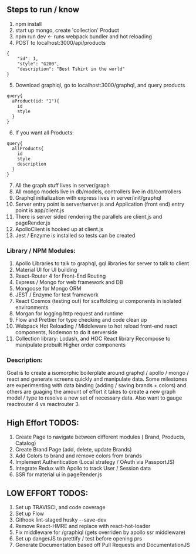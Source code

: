 ## Steps to run / know

1.  npm install
2.  start up mongo, create 'collection' Product
3.  npm run dev <- runs webpack bundler and hot reloading
4.  POST to localhost:3000/api/products

```
{
	"id": 1,
	"style": "G200",
	"description": "Best Tshirt in the world"
}
```

5.  Download graphiql, go to localhost:3000/graphql, and query products

```
query{
  aProduct(id: "1"){
    id
    style
  }
}
```

6.  If you want all Products:

```
query{
  allProducts{
    id
    style
    description
  }
}
```

7.  All the graph stuff lives in server/graph
8.  All mongo models live in db/models, controllers live in db/controllers
9.  Graphql initialization with express lives in server/init/graphql
10. Server entry point is server/server.js and Application (front end) entry point is app/client.js
11. There is server sided rendering the parallels are client.js and pageRender.js
12. ApolloClient is hooked up at client.js
13. Jest / Enzyme is installed so tests can be created

### Library / NPM Modules:

1.  Apollo Libraries to talk to graphql, gql libraries for server to talk to client
2.  Material UI for UI building
3.  React-Router 4 for Front-End Routing
4.  Express / Mongo for web framework and DB
5.  Mongoose for Mongo ORM
6.  JEST / Enzyme for test framework
7.  React Cosmos (testing out) for scaffolding ui components in isolated environments
8.  Morgan for logging http request and runtime
9.  Flow and Prettier for type checking and code clean up
10. Webpack Hot Reloading / Middleware to hot reload front-end react components, Nodemon to do it serverside
11. Collection library: Lodash, and HOC React library Recompose to manipulate prebuilt Higher order components

### Description:

Goal is to create a isomorphic boilerplate around graphql / apollo / mongo / react and generate screens quickly and manipulate data. Some milestones are experimenting with data binding (adding / saving brands + colors) and others are guaging the amount of effort it takes to create a new graph model / type to resolve a new set of necessary data. Also want to gauge reactrouter 4 vs reactrouter 3.

## High Effort TODOS:

1.  Create Page to navigate between different modules ( Brand, Products, Catalog)
1.  Create Brand Page (add, delete, update Brands)
1.  Add Colors to brand and remove colors from brands
1.  Implement Authentication (Local strategy / OAuth via PassportJS)
1.  Integrate Redux with Apollo to track User / Session data
1.  SSR for material ui in pageRender.js

## LOW EFFORT TODOS:

1.  Set up TRAVISCI, and code coverage
2.  Set up Flow
3.  Githook lint-staged husky --save-dev
4.  Remove React-HMRE and replace with react-hot-loader
5.  Fix middleware for /graphiql (gets overriden by apollo ssr middleware)
6.  Set up dangerJS to prettify / test before opening prs
7.  Generate Documentation based off Pull Requests and DocumentationJS
